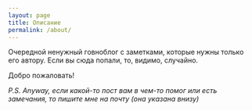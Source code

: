 ```yaml
---
layout: page
title: Описание
permalink: /about/
---
```


Очередной ненужный говноблог с заметками, которые нужны только его автору.
Если вы сюда попали, то, видимо, случайно.

Добро пожаловать!

*P.S. Anyway, если какой-то пост вам в чем-то помог или есть замечания,
то пишите мне на почту (она указана внизу)*
